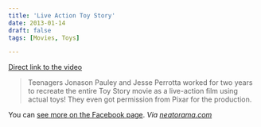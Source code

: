 ```yaml
---
title: 'Live Action Toy Story'
date: 2013-01-14
draft: false
tags: [Movies, Toys]

---
```


[Direct link to the video](http://youtu.be/5G0j_Huv2Fg)

> Teenagers Jonason Pauley and Jesse Perrotta worked for two years to recreate the entire Toy Story movie as a live-action film using actual toys! They even got permission from Pixar for the production.

You can [see more on the Facebook page](https://www.facebook.com/pages/Live-Action-Toy-Story-Project/176760992394118). _Via [neatorama.com](http://www.neatorama.com/2013/01/13/Live-Action-Toy-Story/)_